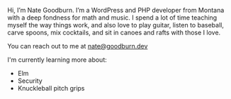 Hi, I’m Nate Goodburn. I’m a WordPress and PHP developer from Montana with a deep fondness for math and music. I spend a lot of time teaching myself the way things work, and also love to play guitar, listen to baseball, carve spoons, mix cocktails, and sit in canoes and rafts with those I love.

You can reach out to me at nate@goodburn.dev

I'm currently learning more about:
- Elm
- Security
- Knuckleball pitch grips

<!---
nate-goodburn/nate-goodburn is a ✨ special ✨ repository because its `README.md` (this file) appears on your GitHub profile.
You can click the Preview link to take a look at your changes.
--->
